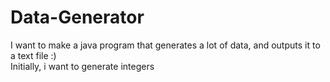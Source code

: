# Data-Generator
I want to make a java program that generates a lot of data, and outputs it to a text file :) <br>
Initially, i want to generate integers
